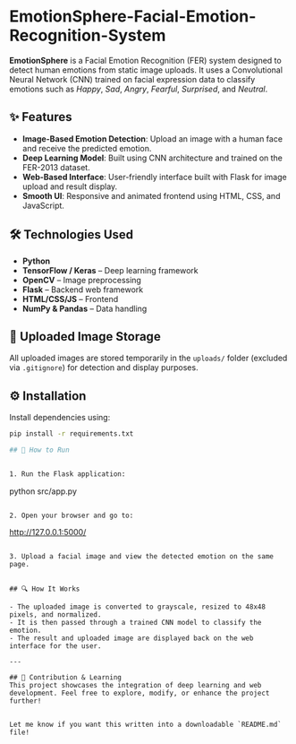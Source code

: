 # EmotionSphere-Facial-Emotion-Recognition-System
**EmotionSphere** is a Facial Emotion Recognition (FER) system designed to detect human emotions from static image uploads. It uses a Convolutional Neural Network (CNN) trained on facial expression data to classify emotions such as *Happy*, *Sad*, *Angry*, *Fearful*, *Surprised*, and *Neutral*.

## ✨ Features
- **Image-Based Emotion Detection**: Upload an image with a human face and receive the predicted emotion.
- **Deep Learning Model**: Built using CNN architecture and trained on the FER-2013 dataset.
- **Web-Based Interface**: User-friendly interface built with Flask for image upload and result display.
- **Smooth UI**: Responsive and animated frontend using HTML, CSS, and JavaScript.

## 🛠️ Technologies Used
- **Python**
- **TensorFlow / Keras** – Deep learning framework
- **OpenCV** – Image preprocessing
- **Flask** – Backend web framework
- **HTML/CSS/JS** – Frontend
- **NumPy & Pandas** – Data handling

## 📂 Uploaded Image Storage
All uploaded images are stored temporarily in the `uploads/` folder (excluded via `.gitignore`) for detection and display purposes.

## ⚙️ Installation

Install dependencies using:
```bash
pip install -r requirements.txt

## 🚀 How to Run


1. Run the Flask application:
   ```
   python src/app.py
   ```

2. Open your browser and go to:
   ```
   http://127.0.0.1:5000/
   ```

3. Upload a facial image and view the detected emotion on the same page.


## 🔍 How It Works

- The uploaded image is converted to grayscale, resized to 48x48 pixels, and normalized.
- It is then passed through a trained CNN model to classify the emotion.
- The result and uploaded image are displayed back on the web interface for the user.

---

## 🙌 Contribution & Learning
This project showcases the integration of deep learning and web development. Feel free to explore, modify, or enhance the project further!


Let me know if you want this written into a downloadable `README.md` file!
